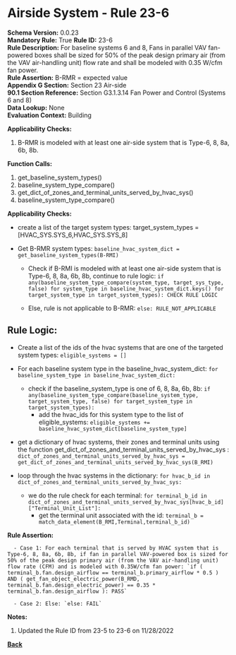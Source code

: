 
# Airside System - Rule 23-6  

**Schema Version:** 0.0.23  
**Mandatory Rule:** True
**Rule ID:** 23-6  
**Rule Description:** For baseline systems 6 and 8, Fans in parallel VAV fan-powered boxes shall be sized for 50% of the peak design primary air (from the VAV air-handling unit) flow rate and shall be modeled with 0.35 W/cfm fan power.  
**Rule Assertion:** B-RMR = expected value  
**Appendix G Section:** Section 23 Air-side  
**90.1 Section Reference:** Section G3.1.3.14 Fan Power and Control (Systems 6 and 8)  
**Data Lookup:** None  
**Evaluation Context:** Building  

**Applicability Checks:**  

1. B-RMR is modeled with at least one air-side system that is Type-6, 8, 8a, 6b, 8b.  

**Function Calls:**  

1. get_baseline_system_types()
2. baseline_system_type_compare()
3. get_dict_of_zones_and_terminal_units_served_by_hvac_sys() 
4. baseline_system_type_compare() 


**Applicability Checks:**  

- create a list of the target system types: target_system_types = [HVAC_SYS.SYS_6,HVAC_SYS.SYS_8]
- Get B-RMR system types: `baseline_hvac_system_dict = get_baseline_system_types(B-RMI)`

  - Check if B-RMI is modeled with at least one air-side system that is Type-6, 8, 8a, 6b, 8b, continue to rule logic: `if any(baseline_system_type_compare(system_type, target_sys_type, false) for system_type in baseline_hvac_system_dict.keys() for target_system_type in target_system_types): CHECK RULE LOGIC`

  - Else, rule is not applicable to B-RMR: `else: RULE_NOT_APPLICABLE`

## Rule Logic:  
- Create a list of the ids of the hvac systems that are one of the targeted system types: `eligible_systems = []`
- For each baseline system type in the baseline_hvac_system_dict: `for baseline_system_type in baseline_hvac_system_dict:`
  - check if the baseline_system_type is one of 6, 8, 8a, 6b, 8b: `if any(baseline_system_type_compare(baseline_system_type, target_system_type, false) for target_system_type in target_system_types):`
    - add the hvac_ids for this system type to the list of eligible_systems: `eligible_systems += baseline_hvac_system_dict[baseline_system_type]`


- get a dictionary of hvac systems, their zones and terminal units using the function get_dict_of_zones_and_terminal_units_served_by_hvac_sys : `dict_of_zones_and_terminal_units_served_by_hvac_sys = get_dict_of_zones_and_terminal_units_served_by_hvac_sys(B_RMI)`
- loop through the hvac systems in the dictionary: `for hvac_b_id in dict_of_zones_and_terminal_units_served_by_hvac_sys:`
  - we do the rule check for each terminal: `for terminal_b_id in dict_of_zones_and_terminal_units_served_by_hvac_sys[hvac_b_id]["Terminal_Unit_List"]:`
    - get the terminal unit associated with the id: `terminal_b = match_data_element(B_RMI,Terminal,terminal_b_id)`

**Rule Assertion:**

      - Case 1: For each terminal that is served by HVAC system that is Type-6, 8, 8a, 6b, 8b, if fan in parallel VAV-powered box is sized for 50% of the peak design primary air (from the VAV air-handling unit) flow rate (CFM) and is modeled with 0.35W/cfm fan power: `if ( terminal_b.fan.design_airflow == terminal_b.primary_airflow * 0.5 ) AND ( get_fan_object_electric_power(B_RMD, terminal_b.fan.design_electric_power) == 0.35 * terminal_b.fan.design_airflow ): PASS`

      - Case 2: Else: `else: FAIL`
        
**Notes:**
1. Updated the Rule ID from 23-5 to 23-6 on 11/28/2022


**[Back](../_toc.md)**
